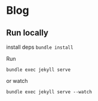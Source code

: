 # Blog


## Run locally

install deps
`bundle install`

Run

`bundle exec jekyll serve`

or watch

`bundle exec jekyll serve --watch` 

